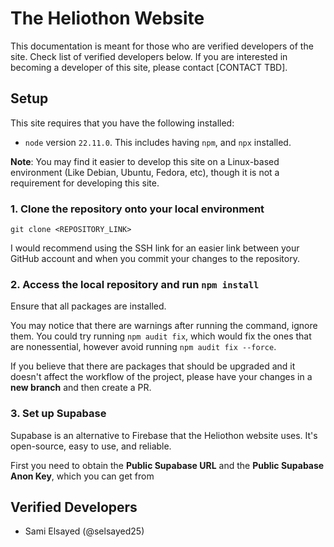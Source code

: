 # The Heliothon Website

This documentation is meant for those who are verified developers of the site. Check list of verified developers below. If you are interested in becoming a developer of this site, please contact [CONTACT TBD].

## Setup

This site requires that you have the following installed:

- `node` version `22.11.0`. This includes having `npm`, and `npx` installed.

**Note**: You may find it easier to develop this site on a Linux-based environment (Like Debian, Ubuntu, Fedora, etc), though it is not a requirement for developing this site.

### 1. Clone the repository onto your local environment

```
git clone <REPOSITORY_LINK>
```

I would recommend using the SSH link for an easier link between your GitHub account and when you commit your changes to the repository.

### 2. Access the local repository and run `npm install`

Ensure that all packages are installed.

You may notice that there are warnings after running the command, ignore them. You could try running `npm audit fix`, which would fix the ones that are nonessential, however avoid running `npm audit fix --force`.

If you believe that there are packages that should be upgraded and it doesn't affect the workflow of the project, please have your changes in a **new branch** and then create a PR.

### 3. Set up Supabase

Supabase is an alternative to Firebase that the Heliothon website uses. It's open-source, easy to use, and reliable.

First you need to obtain the **Public Supabase URL** and the **Public Supabase Anon Key**, which you can get from 

## Verified Developers

- Sami Elsayed (@selsayed25)